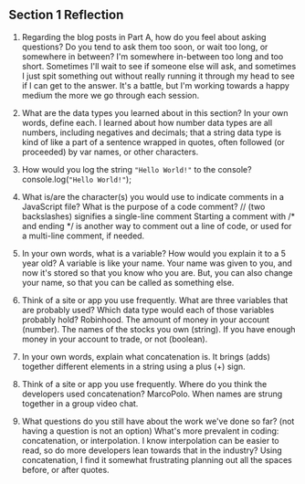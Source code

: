 ## Section 1 Reflection

1. Regarding the blog posts in Part A, how do you feel about asking questions? Do you tend to ask them too soon, or wait too long, or somewhere in between?
I'm somewhere in-between too long and too short. Sometimes I'll wait to see if someone
else will ask, and sometimes I just spit something out without really running it through
my head to see if I can get to the answer.
It's a battle, but I'm working towards a happy medium the more we go through each session.

2. What are the data types you learned about in this section? In your own words, define each.
I learned about how number data types are all numbers, including negatives and decimals;
that a string data type is kind of like a part of a sentence wrapped in quotes, often
followed (or proceeded) by var names, or other characters.

3. How would you log the string `"Hello World!"` to the console?
console.log(`"Hello World!"`);

4. What is/are the character(s) you would use to indicate comments in a JavaScript file? What is the purpose of a code comment?
// (two backslashes) signifies a single-line comment
Starting a comment with /* and ending */ is another way to comment out a line of
code, or used for a multi-line comment, if needed.

5. In your own words, what is a variable? How would you explain it to a 5 year old?
A variable is like your name. Your name was given to you, and now it's stored
so that you know who you are. But, you can also change your name, so that you
can be called as something else.

6. Think of a site or app you use frequently. What are three variables that are probably used? Which data type would each of those variables probably hold?
Robinhood. The amount of money in your account (number). The names of the stocks
you own (string). If you have enough money in your account to trade, or not (boolean).

7. In your own words, explain what concatenation is.
It brings (adds) together different elements in a string using a plus (+) sign.

8. Think of a site or app you use frequently. Where do you think the developers used concatenation?
MarcoPolo. When names are strung together in a group video chat.

9. What questions do you still have about the work we've done so far? (not having a question is not an option)
What's more prevalent in coding: concatenation, or interpolation. I know interpolation
can be easier to read, so do more developers lean towards that in the industry?
Using concatenation, I find it somewhat frustrating planning out all the spaces
before, or after quotes.
